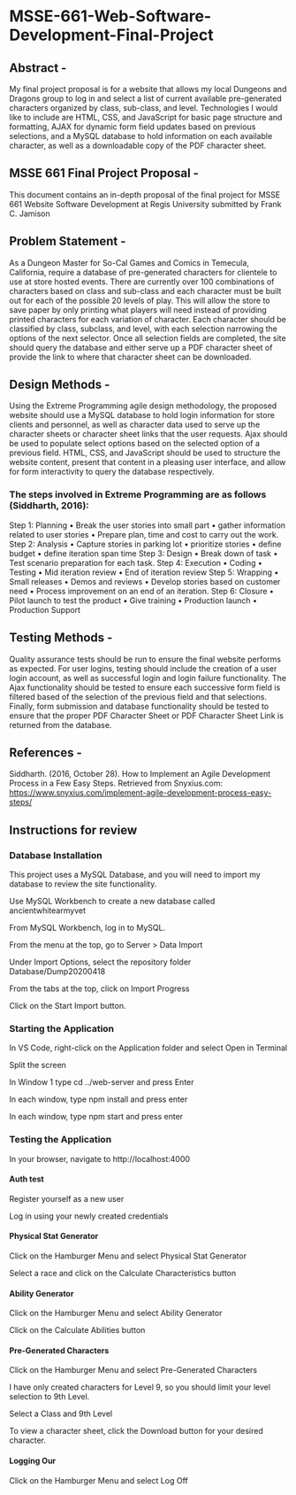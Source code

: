 # MSSE-661-Web-Software-Development-Final-Project

## Abstract -

My final project proposal is for a website that allows my local Dungeons and Dragons group to log in and select a list of current available pre-generated characters organized by class, sub-class, and level. Technologies I would like to include are HTML, CSS, and JavaScript for basic page structure and formatting, AJAX for dynamic form field updates based on previous selections, and a MySQL database to hold information on each available character, as well as a downloadable copy of the PDF character sheet.

## MSSE 661 Final Project Proposal -

This document contains an in-depth proposal of the final project for MSSE 661 Website Software Development at Regis University submitted by Frank C. Jamison

## Problem Statement -

As a Dungeon Master for So-Cal Games and Comics in Temecula, California, require a database of pre-generated characters for clientele to use at store hosted events. There are currently over 100 combinations of characters based on class and sub-class and each character must be built out for each of the possible 20 levels of play. This will allow the store to save paper by only printing what players will need instead of providing printed characters for each variation of character. Each character should be classified by class, subclass, and level, with each selection narrowing the options of the next selector. Once all selection fields are completed, the site should query the database and either serve up a PDF character sheet of provide the link to where that character sheet can be downloaded.

## Design Methods -

Using the Extreme Programming agile design methodology, the proposed website should use a MySQL database to hold login information for store clients and personnel, as well as character data used to serve up the character sheets or character sheet links that the user requests. Ajax should be used to populate select options based on the selected option of a previous field. HTML, CSS, and JavaScript should be used to structure the website content, present that content in a pleasing user interface, and allow for form interactivity to query the database respectively.

### The steps involved in Extreme Programming are as follows (Siddharth, 2016):

Step 1: Planning
• Break the user stories into small part
• gather information related to user stories
• Prepare plan, time and cost to carry out the work.
Step 2: Analysis
• Capture stories in parking lot
• prioritize stories
• define budget
• define iteration span time
Step 3: Design
• Break down of task
• Test scenario preparation for each task.
Step 4: Execution
• Coding
• Testing
• Mid iteration review
• End of iteration review
Step 5: Wrapping
• Small releases
• Demos and reviews
• Develop stories based on customer need
• Process improvement on an end of an iteration.
Step 6: Closure
• Pilot launch to test the product
• Give training
• Production launch
• Production Support

## Testing Methods -

Quality assurance tests should be run to ensure the final website performs as expected. For user logins, testing should include the creation of a user login account, as well as successful login and login failure functionality. The Ajax functionality should be tested to ensure each successive form field is filtered based of the selection of the previous field and that selections. Finally, form submission and database functionality should be tested to ensure that the proper PDF Character Sheet or PDF Character Sheet Link is returned from the database.

## References -

Siddharth. (2016, October 28). How to Implement an Agile Development Process in a Few Easy Steps. Retrieved from Snyxius.com: https://www.snyxius.com/implement-agile-development-process-easy-steps/

## Instructions for review

### Database Installation

This project uses a MySQL Database, and you will need to import my database to review the site functionality.

Use MySQL Workbench to create a new database called ancientwhitearmyvet

From MySQL Workbench, log in to MySQL.

From the menu at the top, go to Server > Data Import

Under Import Options, select the repository folder Database/Dump20200418

From the tabs at the top, click on Import Progress

Click on the Start Import button.

### Starting the Application

In VS Code, right-click on the Application folder and select Open in Terminal

Split the screen

In Window 1 type cd ../web-server and press Enter

In each window, type npm install and press enter

In each window, type npm start and press enter

### Testing the Application

In your browser, navigate to http://localhost:4000

#### Auth test

Register yourself as a new user

Log in using your newly created credentials

#### Physical Stat Generator

Click on the Hamburger Menu and select Physical Stat Generator

Select a race and click on the Calculate Characteristics button

#### Ability Generator

Click on the Hamburger Menu and select Ability Generator

Click on the Calculate Abilities button

#### Pre-Generated Characters

Click on the Hamburger Menu and select Pre-Generated Characters

I have only created characters for Level 9, so you should limit your level selection to 9th Level.

Select a Class and 9th Level

To view a character sheet, click the Download button for your desired character.

#### Logging Our

Click on the Hamburger Menu and select Log Off

